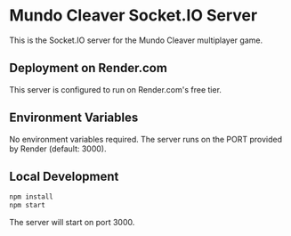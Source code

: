 # Mundo Cleaver Socket.IO Server

This is the Socket.IO server for the Mundo Cleaver multiplayer game.

## Deployment on Render.com

This server is configured to run on Render.com's free tier.

## Environment Variables

No environment variables required. The server runs on the PORT provided by Render (default: 3000).

## Local Development

```bash
npm install
npm start
```

The server will start on port 3000.
